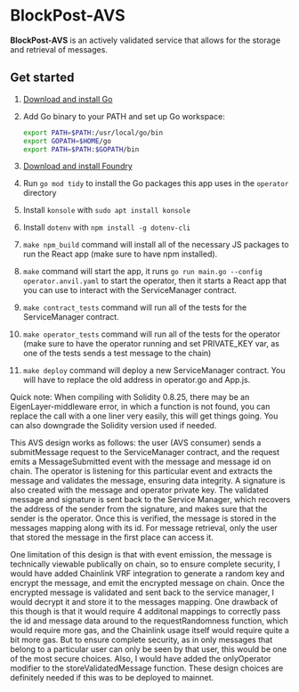 # BlockPost-AVS
**BlockPost-AVS** is an actively validated service that allows for the storage and retrieval of messages.

## Get started

1. [Download and install Go](https://golang.org/dl/)
2. Add Go binary to your PATH and set up Go workspace:

   ```bash
   export PATH=$PATH:/usr/local/go/bin
   export GOPATH=$HOME/go
   export PATH=$PATH:$GOPATH/bin
   ```
3. [Download and install Foundry](https://book.getfoundry.sh/getting-started/installation)
4. Run `go mod tidy` to install the Go packages this app uses in the `operator` directory
5. Install `konsole` with `sudo apt install konsole`
6. Install `dotenv` with `npm install -g dotenv-cli`
7. `make npm_build` command will install all of the necessary JS packages to run the
React app (make sure to have npm installed).
8. `make` command will start the app, it runs `go run main.go --config operator.anvil.yaml` to start the operator,
then it starts a React app that you can use to interact with the ServiceManager contract.
9. `make contract_tests` command will run all of the tests for the ServiceManager contract.
10. `make operator_tests` command will run all of the tests for the operator (make sure to have the operator running and set PRIVATE_KEY var, as one of the tests sends a test message to the chain)
11. `make deploy` command will deploy a new ServiceManager contract. You will have to replace the old address in 
operator.go and App.js.

Quick note: When compiling with Solidity 0.8.25, there may be an EigenLayer-middleware error,
in which a function is not found, you can replace the call with a one liner very easily,
this will get things going. You can also downgrade the Solidity version used if needed.

This AVS design works as follows: the user (AVS consumer) sends a submitMessage
request to the ServiceManager contract, and the request emits a MessageSubmitted
event with the message and message id on chain. The operator is 
listening for this particular event and extracts the message and validates the 
message, ensuring data integrity. A signature is also created with the message 
and operator private key. The validated message and signature is sent back to the
Service Manager, which recovers the address of the sender from the signature, and
makes sure that the sender is the operator. Once this is verified, the message
is stored in the messages mapping along with its id. For message retrieval,
only the user that stored the message in the first place can access it. 

One limitation of this design is that with event emission, the message is 
technically viewable publically on chain, so to ensure complete security, I would have
added Chainlink VRF integration to generate a random key and encrypt the message,
and emit the encrypted message on chain. Once the encrypted message is validated 
and sent back to the service manager, I would decrypt it and store it to the messages
mapping. One drawback of this though is that it would require 4 additonal mappings
to correctly pass the id and message data around to the requestRandomness function,
which would require more gas, and the Chainlink usage itself would require quite
a bit more gas. But to ensure complete security, as in only messages that belong
to a particular user can only be seen by that user, this would be one of the most
secure choices. Also, I would have added the onlyOperator modifier to the 
storeValidatedMessage function. These design choices are definitely needed if this
was to be deployed to mainnet.
